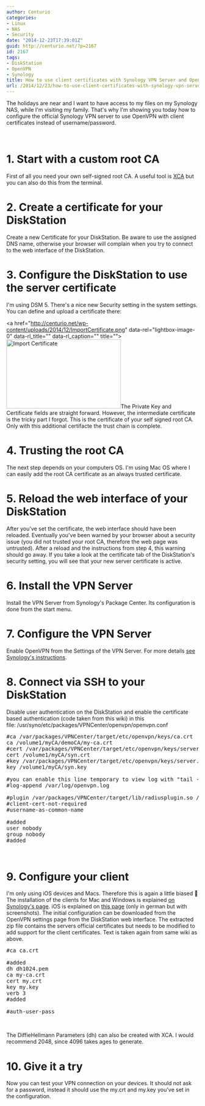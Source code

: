 ```yaml
---
author: Centurio
categories:
- Linux
- NAS
- Security
date: "2014-12-23T17:39:01Z"
guid: http://centurio.net/?p=2167
id: 2167
tags:
- DiskStation
- OpenVPN
- Synology
title: How to use client certificates with Synology VPN Server and OpenVPN
url: /2014/12/23/how-to-use-client-certificates-with-synology-vpn-server-and-openvpn/
---
```

The holidays are near and I want to have access to my files on my Synology NAS, while I'm visiting my family. That's why I'm showing you today how to configure the official Synology VPN server to use OpenVPN with client certificates instead of username/password.

&nbsp;

# 1. Start with a custom root CA

First of all you need your own self-signed root CA. A useful tool is [XCA](http://xca.sourceforge.net/) but you can also do this from the terminal.

# 2. Create a certificate for your DiskStation

Create a new Certificate for your DiskStation. Be aware to use the assigned DNS name, otherwise your browser will complain when you try to connect to the web interface of the DiskStation.

# 3. Configure the DiskStation to use the server certificate

I'm using DSM 5. There's a nice new Security setting in the system settings. You can define and upload a certificate there:

<a href="http://centurio.net/wp-content/uploads/2014/12/ImportCertificate.png" data-rel="lightbox-image-0" data-rl\_title="" data-rl\_caption="" title=""><img loading="lazy" class="aligncenter size-medium wp-image-2168" src="http://centurio.net/wp-content/uploads/2014/12/ImportCertificate-300x181.png" alt="Import Certificate" width="300" height="181" srcset="https://centurio.net/wp-content/uploads/2014/12/ImportCertificate-300x181.png 300w, https://centurio.net/wp-content/uploads/2014/12/ImportCertificate-800x483.png 800w, https://centurio.net/wp-content/uploads/2014/12/ImportCertificate-35x21.png 35w, https://centurio.net/wp-content/uploads/2014/12/ImportCertificate.png 853w" sizes="(max-width: 300px) 100vw, 300px" /></a>The Private Key and Certificate fields are straight forward. However, the intermediate certificate is the tricky part I forgot. This is the certificate of your self signed root CA. Only with this additional certifacte the trust chain is complete.

# 4. Trusting the root CA

The next step depends on your computers OS. I'm using Mac OS where I can easily add the root CA certificate as an always trusted certificate.

# 5. Reload the web interface of your DiskStation

After you've set the certificate, the web interface should have been reloaded. Eventually you've been warned by your browser about a security issue (you did not trusted your root CA, therefore the web page was untrusted). After a reload and the instructions from step 4, this warning should go away. If you take a look at the certificate tab of the DiskStation's security setting, you will see that your new server certificate is active.

# 6. Install the VPN Server

Install the VPN Server from Synology's Package Center. Its configuration is done from the start menu.

# 7. Configure the VPN Server

Enable OpenVPN from the Settings of the VPN Server. For more details [see Synology's instructions](https://www.synology.com/en-us/knowledgebase/tutorials/459#t3.2).

# 8. Connect via SSH to your DiskStation

Disable user authentication on the DiskStation and enable the certificate based authentication (code taken from this wiki) in this file: /usr/syno/etc/packages/VPNCenter/openvpn/openvpn.conf

<pre class="lang:sh decode:true ">#ca /var/packages/VPNCenter/target/etc/openvpn/keys/ca.crt
ca /volume1/myCA/demoCA/my-ca.crt
#cert /var/packages/VPNCenter/target/etc/openvpn/keys/server.crt
cert /volume1/myCA/syn.crt
#key /var/packages/VPNCenter/target/etc/openvpn/keys/server.key
key /volume1/myCA/syn.key

#you can enable this line temporary to view log with "tail -f -n 100 /var/log/openvpn.log":
#log-append /var/log/openvpn.log

#plugin /var/packages/VPNCenter/target/lib/radiusplugin.so /var/packages/VPNCenter/target/etc/openvpn/radiusplugin.cnf
#client-cert-not-required
#username-as-common-name

#added
user nobody
group nobody
#added</pre>

&nbsp;

# 9. Configure your client

I'm only using iOS devices and Macs. Therefore this is again a little biased 🙂 The installation of the clients for Mac and Windows is explained [on Synology's page](https://www.synology.com/en-us/knowledgebase/tutorials/592#t4.2). iOS is explained on [this page](http://www.proenz.de/?page_id=898) (only in german but with screenshots). The initial configuration can be downloaded from the OpenVPN settings page from the DiskStation web interface. The extracted zip file contains the servers official certificates but needs to be modified to add support for the client certificates. Text is taken again from same wiki as above.

<pre class="lang:sh decode:true ">#ca ca.crt

#added
dh dh1024.pem
ca my-ca.crt
cert my.crt
key my.key
verb 3
#added

#auth-user-pass</pre>

&nbsp;

The DiffieHellmann Parameters (dh) can also be created with XCA. I would recommend 2048, since 4096 takes ages to generate.

# 10. Give it a try

Now you can test your VPN connection on your devices. It should not ask for a password, instead it should use the my.crt and my.key you've set in the configuration.